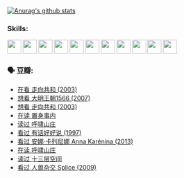 
[![Anurag's github stats](https://github-readme-stats.vercel.app/api?username=w940853815)](https://github.com/anuraghazra/github-readme-stats)

### Skills:

<code><img height="32" src="https://cdn.jsdelivr.net/npm/simple-icons@v5/icons/python.svg"></code>
<code><img height="32" src="https://cdn.jsdelivr.net/npm/simple-icons@v5/icons/javascript.svg"></code>
<code><img height="32" src="https://cdn.jsdelivr.net/npm/simple-icons@v5/icons/django.svg"></code>
<code><img height="32" src="https://cdn.jsdelivr.net/npm/simple-icons@v5/icons/flask.svg"></code>
<code><img height="32" src="https://cdn.jsdelivr.net/npm/simple-icons@v5/icons/vuetify.svg"></code>
<code><img height="32" src="https://cdn.jsdelivr.net/npm/simple-icons@v5/icons/git.svg"></code>
<code><img height="32" src="https://cdn.jsdelivr.net/npm/simple-icons@v5/icons/docker.svg"></code>
<code><img height="32" src="https://cdn.jsdelivr.net/npm/simple-icons@v5/icons/postgresql.svg"></code>
<code><img height="32" src="https://cdn.jsdelivr.net/npm/simple-icons@v5/icons/elasticsearch.svg"></code>
<code><img height="32" src="https://cdn.jsdelivr.net/npm/simple-icons@v5/icons/macos.svg"></code>
<code><img height="32" src="https://cdn.jsdelivr.net/npm/simple-icons@v5/icons/linux.svg"></code>

### 🗣 豆瓣:

<!-- DOUBAN-ACTIVITIES:START -->
- [在看 走向共和‎ (2003)](https://www.douban.com/people/136069238/status/3711470443/?_i=41385520)
- [想看 大明王朝1566‎ (2007)](https://www.douban.com/people/136069238/status/3710980213/?_i=41385520)
- [想看 走向共和‎ (2003)](https://www.douban.com/people/136069238/status/3710980002/?_i=41385520)
- [在读 置身事内](https://www.douban.com/people/136069238/status/3710472151/?_i=41385520)
- [读过 呼啸山庄](https://www.douban.com/people/136069238/status/3710470617/?_i=41385520)
- [看过 有话好好说‎ (1997)](https://www.douban.com/people/136069238/status/3709833172/?_i=41385520)
- [看过 安娜·卡列尼娜 Anna Karénina‎ (2013)](https://www.douban.com/people/136069238/status/3708942010/?_i=41385520)
- [在读 呼啸山庄](https://www.douban.com/people/136069238/status/3701626992/?_i=41385520)
- [读过 十三层空间](https://www.douban.com/people/136069238/status/3700755247/?_i=41385520)
- [看过 人兽杂交 Splice‎ (2009)](https://www.douban.com/people/136069238/status/3700243036/?_i=41385520)
<!-- DOUBAN-ACTIVITIES:END -->
<!--
**w940853815/w940853815** is a ✨ _special_ ✨ repository because its `README.md` (this file) appears on your GitHub profile.

Here are some ideas to get you started:

- 🔭 I’m currently working on ...
- 🌱 I’m currently learning ...
- 👯 I’m looking to collaborate on ...
- 🤔 I’m looking for help with ...
- 💬 Ask me about ...
- 📫 How to reach me: ...
- 😄 Pronouns: ...
- ⚡ Fun fact: ...
-->
